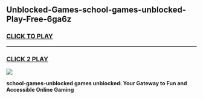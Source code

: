 
## Unblocked-Games-school-games-unblocked-Play-Free-6ga6z
<h3>
<a href="https://premium76.site?title=school-games-unblocked&ref=21A">CLICK TO PLAY</a></h3>
<hr>

<h3>
<a href="https://premium76.site?title=school-games-unblocked&ref=21A">CLICK 2 PLAY</a>
  
</h3>

<a href="https://premium76.site?title=school-games-unblocked&ref=21A"><img src="https://clearcache.store/games.png"></a>


**school-games-unblocked games unblocked: Your Gateway to Fun and Accessible Online Gaming**
